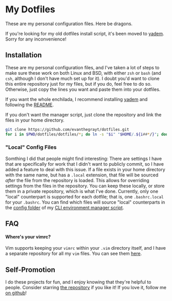 # My Dotfiles
These are my personal configuration files. Here be dragons.

If you're looking for my old dotfiles install script, it's been moved to
[yadem](https://github.com/evanthegrayt/yadem). Sorry for
any inconvenience!

## Installation
These are my personal configuration files, and I've taken a lot of steps to make
sure these work on both Linux and BSD, with either `zsh` or `bash` (and `csh`,
although I don't have much set up for it). I doubt you'd want to clone this
entire repository just for my files, but if you do, feel free to do so.
Otherwise, just copy the lines you want and paste them into your dotfiles.

If you want the whole enchilada, I recommend installing
[yadem](https://github.com/evanthegrayt/yadem) and following
the
[README](https://github.com/evanthegrayt/yadem/blob/master/README.md).

If you don't want the manager script, just clone the repository and link the
files in your home directory.
```sh
git clone https://github.com/evanthegrayt/dotfiles.git
for i in $PWD/dotfiles/dotfiles/*; do ln -s "$i" "$HOME/.${i##*/}"; done
```
### "Local" Config Files
Somthing I did that people might find interesting: There are settings I have
that are specifically for work that I didn't want to publicly commit, so I have
added a feature to deal with this issue. If a file exists in your home directory
with the same name, but has a `.local` extension, that file will be sourced
*after* the file from the repository is loaded. This allows for overriding
settings from the files in the repository. You can keep these locally, or store
them in a private repository, which is what I've done. Currently, only one
"local" counterpart is supported for each dotfile; that is, one `.bashrc.local`
for your `.bashrc`. You can find which files will source "local" counterparts in
the [config
folder](https://github.com/evanthegrayt/yadem/blob/master/config/local_files.yml)
of my [CLI environment manager
script](https://github.com/evanthegrayt/yadem.git).

## FAQ
#### Where's your vimrc?
Vim supports keeping your `vimrc` within your `.vim` directory itself, and I
have a separate repository for all my `vim` files. You can see them
[here](https://github.com/evanthegrayt/vimfiles).

## Self-Promotion
I do these projects for fun, and I enjoy knowing that they're helpful to people.
Consider starring [the repository](https://github.com/evanthegrayt/dotfiles) if
you like it! If you love it, follow me [on
github](https://github.com/evanthegrayt)!
